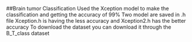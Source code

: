 ##Brain tumor Classification
Used the Xception model to make the classification and getting the accuracy of 99%
Two model are saved in .h file Xception.h is having the less accuracy and Xception2.h has the better accuracy
To download the dataset you can download it through the B_T_class dataset
